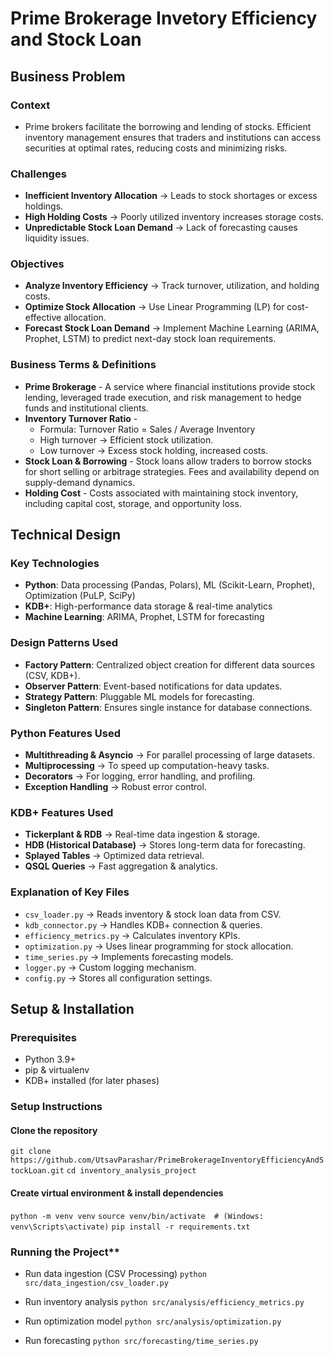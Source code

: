 # Prime Brokerage Invetory Efficiency and Stock Loan

## Business Problem
### Context
- Prime brokers facilitate the borrowing and lending of stocks. Efficient inventory management ensures that traders and institutions can access securities at optimal rates, reducing costs and minimizing risks.

### Challenges
- **Inefficient Inventory Allocation** → Leads to stock shortages or excess holdings.
- **High Holding Costs** → Poorly utilized inventory increases storage costs.
- **Unpredictable Stock Loan Demand** → Lack of forecasting causes liquidity issues.

### Objectives
- **Analyze Inventory Efficiency** → Track turnover, utilization, and holding costs.
- **Optimize Stock Allocation** → Use Linear Programming (LP) for cost-effective allocation.
- **Forecast Stock Loan Demand** → Implement Machine Learning (ARIMA, Prophet, LSTM) to predict next-day stock loan requirements.

### Business Terms & Definitions
- **Prime Brokerage** - A service where financial institutions provide stock lending, leveraged trade execution, and risk management to hedge funds and institutional clients.
- **Inventory Turnover Ratio** - 
    - Formula: Turnover Ratio = Sales / Average Inventory
    - High turnover → Efficient stock utilization.
    - Low turnover → Excess stock holding, increased costs.
- **Stock Loan & Borrowing** - Stock loans allow traders to borrow stocks for short selling or arbitrage strategies. Fees and availability depend on supply-demand dynamics.
- **Holding Cost** - Costs associated with maintaining stock inventory, including capital cost, storage, and opportunity loss.

## Technical Design
### Key Technologies
- **Python**: Data processing (Pandas, Polars), ML (Scikit-Learn, Prophet), Optimization (PuLP, SciPy)
- **KDB+**: High-performance data storage & real-time analytics
- **Machine Learning**: ARIMA, Prophet, LSTM for forecasting

### Design Patterns Used
- **Factory Pattern**: Centralized object creation for different data sources (CSV, KDB+).
- **Observer Pattern**: Event-based notifications for data updates.
- **Strategy Pattern**: Pluggable ML models for forecasting.
- **Singleton Pattern**: Ensures single instance for database connections.

### Python Features Used
- **Multithreading & Asyncio** → For parallel processing of large datasets.
- **Multiprocessing** → To speed up computation-heavy tasks.
- **Decorators** → For logging, error handling, and profiling.
- **Exception Handling** → Robust error control.

### KDB+ Features Used
- **Tickerplant & RDB** → Real-time data ingestion & storage.
- **HDB (Historical Database)** → Stores long-term data for forecasting.
- **Splayed Tables** → Optimized data retrieval.
- **QSQL Queries** → Fast aggregation & analytics.

### Explanation of Key Files
- `csv_loader.py` → Reads inventory & stock loan data from CSV.
- `kdb_connector.py` → Handles KDB+ connection & queries.
- `efficiency_metrics.py` → Calculates inventory KPIs.
- `optimization.py` → Uses linear programming for stock allocation.
- `time_series.py` → Implements forecasting models.
- `logger.py` → Custom logging mechanism.
- `config.py` → Stores all configuration settings.

## Setup & Installation
### Prerequisites
- Python 3.9+
- pip & virtualenv
- KDB+ installed (for later phases)

### Setup Instructions
#### Clone the repository
`git clone https://github.com/UtsavParashar/PrimeBrokerageInventoryEfficiencyAndStockLoan.git`
`cd inventory_analysis_project`

#### Create virtual environment & install dependencies
`python -m venv venv`
`source venv/bin/activate  # (Windows: venv\Scripts\activate)`
`pip install -r requirements.txt`

### Running the Project**
- Run data ingestion (CSV Processing)
`python src/data_ingestion/csv_loader.py`

- Run inventory analysis
`python src/analysis/efficiency_metrics.py`

- Run optimization model
`python src/analysis/optimization.py`

- Run forecasting
`python src/forecasting/time_series.py`






